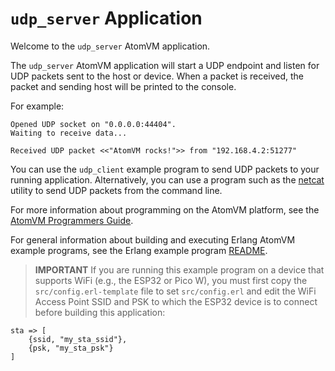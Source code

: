 <!---
  Copyright 2023 Fred Dushin <fred@dushin.net>

  SPDX-License-Identifier: Apache-2.0 OR LGPL-2.1-or-later
-->

# `udp_server` Application

Welcome to the `udp_server` AtomVM application.

The `udp_server` AtomVM application will start a UDP endpoint and listen for UDP packets sent to the host or device.  When a packet is received, the packet and sending host will be printed to the console.

For example:

    Opened UDP socket on "0.0.0.0:44404".
    Waiting to receive data...

    Received UDP packet <<"AtomVM rocks!">> from "192.168.4.2:51277"

You can use the `udp_client` example program to send UDP packets to your running application.  Alternatively, you can use a program such as the [netcat](https://en.wikipedia.org/wiki/Netcat) utility to send UDP packets from the command line.

For more information about programming on the AtomVM platform, see the [AtomVM Programmers Guide](https://www.atomvm.net/doc/master/programmers-guide.html).

For general information about building and executing Erlang AtomVM example programs, see the Erlang example program [README](../README.md).

> **IMPORTANT** If you are running this example program on a device that supports WiFi (e.g., the ESP32 or Pico W), you must first copy the `src/config.erl-template` file to set `src/config.erl` and edit the WiFi Access Point SSID and PSK to which the ESP32 device is to connect before building this application:

    sta => [
        {ssid, "my_sta_ssid"},
        {psk, "my_sta_psk"}
    ]
